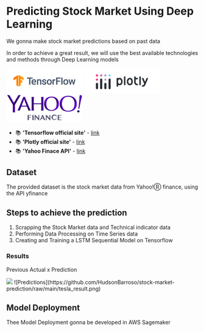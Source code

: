# Predicting Stock Market Using Deep Learning

We gonna make stock market predictions based on past data

In order to achieve a great result, we will use the best available technologies and methods through Deep Learning models

<p float="left"> 
<img src="https://github.com/HudsonBarroso/stock-market-prediction/raw/main/images/tensorflow_logo.png" width="200">
<img src="https://github.com/HudsonBarroso/stock-market-prediction/raw/main/images/plotly_logo.png" width="200">
<img src="https://github.com/HudsonBarroso/stock-market-prediction/raw/main/images/yahoo_finance_Logo.png" width="200"">
</p>

- 📚 **'Tensorflow official site'** - [link](https://www.tensorflow.org/)
- 📚 **'Plotly official site'** - [link](https://plotly.com//)
- 📚 **'Yahoo Finace API'** - [link](https://pypi.org/project/yfinance/)

## Dataset
The provided dataset is the stock market data from Yahoo!Ⓡ finance, using the API yfinance

## Steps to achieve the prediction

1. Scrapping the Stock Market data and Technical indicator data
2. Performing Data Processing on Time Series data
3. Creating and Training a LSTM Sequential Model on Tensorflow

### Results
Previous Actual x Prediction

<img src="https://github.com/HudsonBarroso/stock-market-prediction/raw/main/tesla_result.png" width=600>
![Predictions](https://github.com/HudsonBarroso/stock-market-prediction/raw/main/tesla_result.png)


## Model Deployment
Thee Model Deployment gonna be developed in AWS Sagemaker
